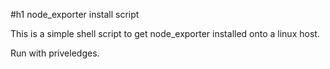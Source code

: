 #h1 node_exporter install script

This is a simple shell script to get node_exporter installed onto a linux host.

Run with priveledges.

